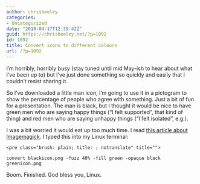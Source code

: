 ```yaml
---
author: chrisbeeley
categories:
- Uncategorized
date: "2018-04-17T12:39:42Z"
guid: https://chrisbeeley.net/?p=1092
id: 1092
title: Convert icons to different colours
url: /?p=1092
---
```


I’m horribly, horribly busy (stay tuned until mid May-ish to hear about what I’ve been up to) but I’ve just done something so quickly and easily that I couldn’t resist sharing it.

So I’ve downloaded a little man icon, I’m going to use it in a pictogram to show the percentage of people who agree with something. Just a bit of fun for a presentation. The man is black, but I thought it would be nice to have green men who are saying happy things (“I felt supported”, that kind of thing) and red men who are saying unhappy things (“I felt isolated”, e.g.).

I was a bit worried it would eat up too much time. I read [this article about Imagemagick](http://www.imagemagick.org/Usage/color_basics/#replace). I typed this into my Linux terminal:

```
<pre class="brush: plain; title: ; notranslate" title="">

convert blackicon.png -fuzz 40% -fill green -opaque black greenicon.png

```

Boom. Finished. God bless you, Linux.
